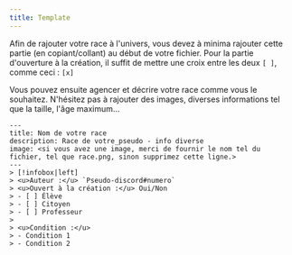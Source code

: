 ```yaml
---
title: Template
---
```


Afin de rajouter votre race à l'univers, vous devez à minima rajouter cette partie (en copiant/collant) au début de votre fichier.
Pour la partie d'ouverture à la création, il suffit de mettre une croix entre les deux `[ ]`, comme ceci : `[x]`

Vous pouvez ensuite agencer et décrire votre race comme vous le souhaitez. N'hésitez pas à rajouter des images, diverses informations tel que la taille, l'âge maximum... 

```
---
title: Nom de votre race
description: Race de votre_pseudo - info diverse
image: <si vous avez une image, merci de fournir le nom tel du fichier, tel que race.png, sinon supprimez cette ligne.>
---
> [!infobox|left]
> <u>Auteur :</u> `Pseudo-discord#numero`
> <u>Ouvert à la création :</u> Oui/Non
> - [ ] Élève
> - [ ] Citoyen
> - [ ] Professeur
> 
> <u>Condition :</u> 
> - Condition 1
> - Condition 2
```

